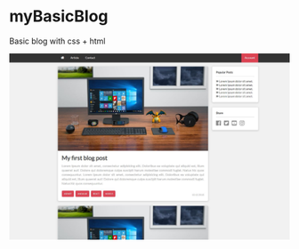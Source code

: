 # myBasicBlog
Basic blog with css + html

<a target="_blank" rel="noopener noreferrer" href="/img/ssOfPage.JPG"><img src="img/ssOfPage.JPG" alt="github" style="max-width: 100%;"></a>